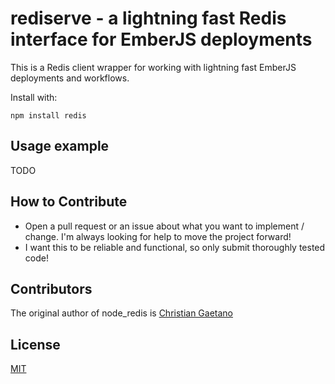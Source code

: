 rediserve - a lightning fast Redis interface for EmberJS deployments
=========================

This is a Redis client wrapper for working with lightning fast EmberJS deployments and workflows.

Install with:

    npm install redis

## Usage example

TODO

## How to Contribute
- Open a pull request or an issue about what you want to implement / change. I'm always looking for help to move the project forward!
 - I want this to be reliable and functional, so only submit thoroughly tested code!

## Contributors

The original author of node_redis is [Christian Gaetano](https://github.com/cgatno)

## License

[MIT](LICENSE)